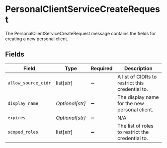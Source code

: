 # PersonalClientServiceCreateRequest

The PersonalClientServiceCreateRequest message contains the fields for creating a new personal client.


## Fields

| Field                                            | Type                                             | Required                                         | Description                                      |
| ------------------------------------------------ | ------------------------------------------------ | ------------------------------------------------ | ------------------------------------------------ |
| `allow_source_cidr`                              | list[*str*]                                      | :heavy_minus_sign:                               | A list of CIDRs to restrict this credential to.  |
| `display_name`                                   | *Optional[str]*                                  | :heavy_minus_sign:                               | The display name for the new personal client.    |
| `expires`                                        | *Optional[str]*                                  | :heavy_minus_sign:                               | N/A                                              |
| `scoped_roles`                                   | list[*str*]                                      | :heavy_minus_sign:                               | The list of roles to restrict the credential to. |